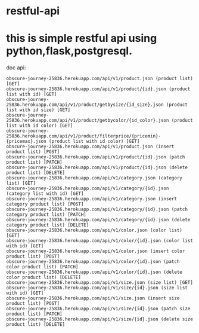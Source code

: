 # restful-api

# this is simple restful api using python,flask,postgresql.

doc api:

	obscure-journey-25836.herokuapp.com/api/v1/product.json (product list) [GET]
	obscure-journey-25836.herokuapp.com/api/v1/product/{id}.json (product list with id) [GET]
	obscure-journey-25836.herokuapp.com/api/v1/product/getbysize/{id_size}.json (product list with id size) [GET]
	obscure-journey-25836.herokuapp.com/api/v1/product/getbycolor/{id_color}.json (product list with id color) [GET]
	obscure-journey-25836.herokuapp.com/api/v1/product/filterprice/{pricemin}-{pricemax}.json (product list with id color) [GET]
	obscure-journey-25836.herokuapp.com/api/v1/product.json (insert product list) [POST]
	obscure-journey-25836.herokuapp.com/api/v1/product/{id}.json (patch product list) [PATCH]
	obscure-journey-25836.herokuapp.com/api/v1/product/{id}.json (delete product list) [DELETE]
	obscure-journey-25836.herokuapp.com/api/v1/category.json (category list) [GET]
	obscure-journey-25836.herokuapp.com/api/v1/category/{id}.json (category list with id) [GET]
	obscure-journey-25836.herokuapp.com/api/v1/category.json (insert category product list) [POST]
	obscure-journey-25836.herokuapp.com/api/v1/category/{id}.json (patch category product list) [PATCH]
	obscure-journey-25836.herokuapp.com/api/v1/category/{id}.json (delete category product list) [DELETE]
	obscure-journey-25836.herokuapp.com/api/v1/color.json (color list) [GET]
	obscure-journey-25836.herokuapp.com/api/v1/color/{id}.json (color list with id) [GET]
	obscure-journey-25836.herokuapp.com/api/v1/color.json (insert color product list) [POST]
	obscure-journey-25836.herokuapp.com/api/v1/color/{id}.json (patch color product list) [PATCH]
	obscure-journey-25836.herokuapp.com/api/v1/color/{id}.json (delete color product list) [DELETE]
	obscure-journey-25836.herokuapp.com/api/v1/size.json (size list) [GET]
	obscure-journey-25836.herokuapp.com/api/v1/size/{id}.json (size list with id) [GET]
	obscure-journey-25836.herokuapp.com/api/v1/size.json (insert size product list) [POST]
	obscure-journey-25836.herokuapp.com/api/v1/size/{id}.json (patch size product list) [PATCH]
	obscure-journey-25836.herokuapp.com/api/v1/size/{id}.json (delete size product list) [DELETE]




